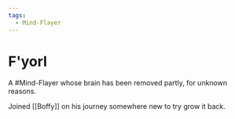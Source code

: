 ```yaml
---
tags:
  - Mind-Flayer
---
```

# F'yorl 

A #Mind-Flayer whose brain has been removed partly, for unknown reasons.

Joined [[Boffy]] on his journey somewhere new to try grow it back.
